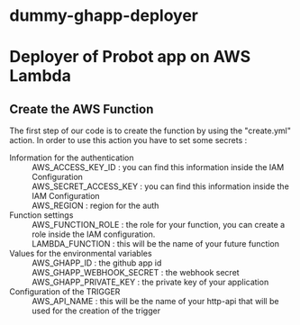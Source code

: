 # dummy-ghapp-deployer
<h1>
Deployer of Probot app on AWS Lambda 
</h1>

<body>
  <main>
    <section>
      <h2> Create the AWS Function </h2>
        <p>
          The first step of our code is to create the function by using the "create.yml" action. In order to use this action you have to set some secrets :
        </p>
        <dl>
          <dt> Information for the authentication </dt>
          <dd> AWS_ACCESS_KEY_ID : you can find this information inside the IAM Configuration </dd>
          <dd> AWS_SECRET_ACCESS_KEY : you can find this information inside the IAM Configuration </dd>
          <dd> AWS_REGION : region for the auth </dd>
          <dt> Function settings </dt>
          <dd> AWS_FUNCTION_ROLE : the role for your function, you can create a role inside the IAM configuration. </dd>
          <dd> LAMBDA_FUNCTION : this will be the name of your future function </dd>
          <dt> Values for the environmental variables </dt>
          <dd> AWS_GHAPP_ID : the github app id </dd>
          <dd> AWS_GHAPP_WEBHOOK_SECRET : the webhook secret </dd>
          <dd> AWS_GHAPP_PRIVATE_KEY : the private key of your application </dd>
          <dt> Configuration of the TRIGGER </dt>
          <dd> AWS_API_NAME : this will be the name of your http-api that will be used for the creation of the trigger </dd>
        </dl>
    </section>
  </main>
</body>
  <!-- 
the role <strong>MUST</strong> have this policy name : AWSLambdaBasicExecutionRole-ef626d56-30a2-426d-a215-50f10b8781e3
-->
